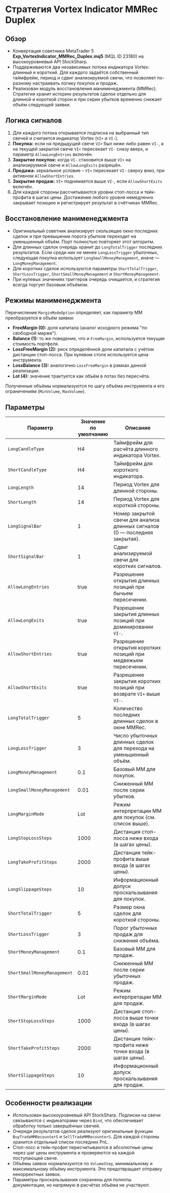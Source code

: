 # Стратегия Vortex Indicator MMRec Duplex

## Обзор
- Конвертация советника MetaTrader 5 **Exp_VortexIndicator_MMRec_Duplex.mq5** (MQL ID 23180) на высокоуровневый API StockSharp.
- Поддерживаются два независимых потока индикатора Vortex: длинный и короткий. Для каждого задаётся собственный таймфрейм, период и сдвиг анализируемой свечи, что позволяет по-разному настраивать логику покупок и продаж.
- Реализован модуль восстановления манименеджмента (MMRec). Стратегия хранит историю результатов сделок отдельно для длинной и короткой сторон и при серии убытков временно снижает объём следующей заявки.

## Логика сигналов
1. Для каждого потока открывается подписка на выбранный тип свечей и считается индикатор Vortex (`VI+` и `VI-`).
2. **Покупка:** если на предыдущей свече `VI+` был ниже либо равен `VI-`, а на текущей закрытой свече `VI+` пересекает `VI-` снизу вверх, и параметр `AllowLongEntries` включён.
3. **Закрытие покупок:** когда `VI-` становится выше `VI+` на анализируемой свече и `AllowLongExits` разрешён.
4. **Продажа:** зеркальное условие – `VI+` пересекает `VI-` сверху вниз, при активном `AllowShortEntries`.
5. **Закрытие продаж:** `VI+` поднимается выше `VI-`, если `AllowShortExits` включён.
6. Для каждой стороны рассчитываются уровни стоп-лосса и тейк-профита в шагах цены. Достижение любого уровня немедленно закрывает позицию и регистрирует результат в счётчиках MMRec.

## Восстановление манименеджмента
- Оригинальный советник анализирует скользящее окно последних сделок и при превышении порога убытков переходит на уменьшенный объём. Порт полностью повторяет этот алгоритм.
- Для длинных сделок очередь хранит до `LongTotalTrigger` последних результатов. Если среди них не менее `LongLossTrigger` убыточных, следующая покупка использует `LongSmallMoneyManagement`, иначе — `LongMoneyManagement`.
- Для коротких сделок используются параметры `ShortTotalTrigger`, `ShortLossTrigger`, `ShortSmallMoneyManagement` и `ShortMoneyManagement`.
- При нулевых значениях триггеров очередь очищается, и стратегия всегда торгует базовым объёмом.

## Режимы манименеджмента
Перечисление `MarginModeOption` определяет, как параметр MM преобразуется в объём заявки:
- **FreeMargin (0):** доля капитала (аналог исходного режима "по свободной марже").
- **Balance (1):** то же поведение, что и `FreeMargin`, используется текущая стоимость портфеля.
- **LossFreeMargin (2):** риск определённой доли капитала с учётом дистанции стоп-лосса. При нулевом стопе используется цена инструмента.
- **LossBalance (3):** аналогично `LossFreeMargin` в рамках данной реализации.
- **Lot (4):** значение трактуется как объём в лотах без пересчёта.

Полученные объёмы нормализуются по шагу объёма инструмента и его ограничениям (`MinVolume`, `MaxVolume`).

## Параметры
| Параметр | Значение по умолчанию | Описание |
| --- | --- | --- |
| `LongCandleType` | H4 | Таймфрейм для расчёта длинного индикатора Vortex. |
| `ShortCandleType` | H4 | Таймфрейм для короткого индикатора. |
| `LongLength` | 14 | Период Vortex для длинной стороны. |
| `ShortLength` | 14 | Период Vortex для короткой стороны. |
| `LongSignalBar` | 1 | Номер закрытой свечи для анализа длинных сигналов (0 — последняя закрытая). |
| `ShortSignalBar` | 1 | Сдвиг анализируемой свечи для коротких сигналов. |
| `AllowLongEntries` | true | Разрешение открытия длинных позиций при бычьем пересечении. |
| `AllowLongExits` | true | Разрешение закрытия длинных позиций при доминировании `VI-`. |
| `AllowShortEntries` | true | Разрешение открытия коротких позиций при медвежьем пересечении. |
| `AllowShortExits` | true | Разрешение закрытия коротких позиций при возврате `VI+` выше `VI-`. |
| `LongTotalTrigger` | 5 | Количество последних длинных сделок в окне MMRec. |
| `LongLossTrigger` | 3 | Число убыточных длинных сделок для перехода на уменьшенный объём. |
| `LongMoneyManagement` | 0.1 | Базовый MM для покупок. |
| `LongSmallMoneyManagement` | 0.01 | Сниженный MM после серии убытков. |
| `LongMarginMode` | Lot | Режим интерпретации MM для покупок (см. список выше). |
| `LongStopLossSteps` | 1000 | Дистанция стоп-лосса ниже входа (в шагах цены). |
| `LongTakeProfitSteps` | 2000 | Дистанция тейк-профита выше входа (в шагах цены). |
| `LongSlippageSteps` | 10 | Информационный допуск проскальзывания для покупок. |
| `ShortTotalTrigger` | 5 | Размер окна сделок для короткой стороны. |
| `ShortLossTrigger` | 3 | Порог убыточных продаж для снижения объёма. |
| `ShortMoneyManagement` | 0.1 | Базовый MM для продаж. |
| `ShortSmallMoneyManagement` | 0.01 | Сниженный MM после серии убыточных продаж. |
| `ShortMarginMode` | Lot | Режим интерпретации MM для продаж. |
| `ShortStopLossSteps` | 1000 | Дистанция стоп-лосса выше точки входа (в шагах цены). |
| `ShortTakeProfitSteps` | 2000 | Дистанция тейк-профита ниже точки входа (в шагах цены). |
| `ShortSlippageSteps` | 10 | Информационный допуск проскальзывания для продаж. |

## Особенности реализации
- Использован высокоуровневый API StockSharp. Подписки на свечи связываются с индикаторами через `Bind`, что обеспечивает обработку только завершённых свечей.
- Очереди результатов сделок реализуют оригинальные функции `BuyTradeMMRecounterS` и `SellTradeMMRecounterS`. Для каждой стороны хранится отдельный список последних PnL.
- Стоп-лосс и тейк-профит пересчитываются в абсолютные цены через шаг цены инструмента и проверяются на каждой поступающей свече.
- Объёмы заявок нормализуются по `VolumeStep`, минимальному и максимальному объёму инструмента. Это предотвращает отправку некорректных заявок.
- Параметры проскальзывания сохранены для полноты документации, но напрямую в расчётах объёма не участвуют.
